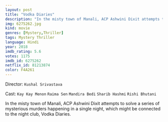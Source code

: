```yaml
---
layout: post
title: "Vodka Diaries"
description: "In the misty town of Manali, ACP Ashwini Dixit attempts to solve a series of mysterious murders happening in a single night, which might be connected to the night club, Vodka Diaries..."
img: 6275262.jpg
kind: movie
genres: [Mystery,Thriller]
tags: Mystery Thriller 
language: Hindi
year: 2018
imdb_rating: 5.6
votes: 1175
imdb_id: 6275262
netflix_id: 81213874
color: F4A261
---
```

Director: `Kushal Srivastava`  

Cast: `Kay Kay Menon` `Raima Sen` `Mandira Bedi` `Sharib Hashmi` `Rishi Bhutani` 

In the misty town of Manali, ACP Ashwini Dixit attempts to solve a series of mysterious murders happening in a single night, which might be connected to the night club, Vodka Diaries.